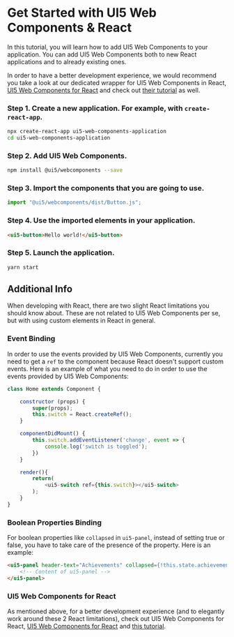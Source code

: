 # Get Started with UI5 Web Components & React

In this tutorial, you will learn how to add UI5 Web Components to your application. You can add UI5 Web Components both to new React applications and to already existing ones.

In order to have a better development experience, we would recommend you take a look at our dedicated wrapper for UI5 Web Components in React, [UI5 Web Components for React](https://github.com/SAP/ui5-webcomponents-react) and check out [their tutorial](https://developers.sap.com/mission.react-spa.html) as well.

### Step 1. Create a new application. For example, with `create-react-app`.

```bash
npx create-react-app ui5-web-components-application
cd ui5-web-components-application
```

### Step 2. Add UI5 Web Components.

```bash
npm install @ui5/webcomponents --save
```

### Step 3. Import the components that you are going to use.

```js
import "@ui5/webcomponents/dist/Button.js";
```

### Step 4. Use the imported elements in your application.

```html
<ui5-button>Hello world!</ui5-button>
```

### Step 5. Launch the application.

```bash
yarn start
```

## Additional Info

When developing with React, there are two slight React limitations you should know about. These are not related to UI5 Web Components per se, but with using custom elements in React in general.

### Event Binding

In order to use the events provided by UI5 Web Components, currently you need to get a `ref` to the component because React doesn't support custom events. Here is an example of what you need to do in order to use the events provided by UI5 Web Components:

```js
class Home extends Component {

    constructor (props) {
        super(props);
        this.switch = React.createRef();
    }

    componentDidMount() {
        this.switch.addEventListener('change', event => {
            console.log('switch is toggled');
        })
    }

    render(){
        return(
            <ui5-switch ref={this.switch}></ui5-switch>
        );
    }
}
```

### Boolean Properties Binding

For boolean properties like ```collapsed```  in ```ui5-panel```, instead of setting true or false, you have to take care of the presence of the property. Here is an example:

```html
<ui5-panel header-text="Achievements" collapsed={!this.state.achievements.length || undefined}>
    <!-- Content of ui5-panel -->
</ui5-panel>
```

### UI5 Web Components for React

As mentioned above, for a better development experience (and to elegantly work around these 2 React limitations), check out UI5 Web Components for React, [UI5 Web Components for React](https://github.com/SAP/ui5-webcomponents-react) and [this tutorial](https://developers.sap.com/mission.react-spa.html).
